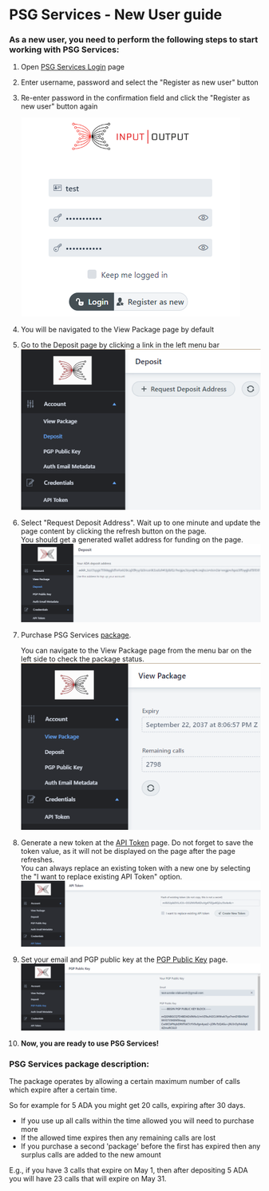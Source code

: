# PSG Services - New User guide

### As a new user, you need to perform the following steps to start working with PSG Services:

1. Open [PSG Services Login](https://psg.iog.services/) page
2. Enter username, password and select the "Register as new user" button
3. Re-enter password in the confirmation field and click the "Register as new user" button again  
   
   ![Login](./pictures/login.png)  
   

4. You will be navigated to the View Package page by default
5. Go to the Deposit page by clicking a link in the left menu bar
   ![RequestDeposit](./pictures/request-address.png)  
   

6. Select "Request Deposit Address". Wait up to one minute and update the page content by clicking the refresh button on the page.  
   You should get a generated wallet address for funding on the page.  
   ![AddressAdded](./pictures/address-added.png)
   
   
7. Purchase PSG Services [package](#psg-services-package-description).
   
   You can navigate to the View Package page from the menu bar on the left side to check the package status.  
   ![PackagePurchased](./pictures/package-purchased.png)
   

8. Generate a new token at the [API Token](https://psg.iog.services/apitokens) page. Do not forget to save the token value, as it will not be displayed on the page after the page refreshes.  
   You can always replace an existing token with a new one by selecting the "I want to replace existing API Token" option.
   ![GeneratedToken](./pictures/generated-token.png)  
   

9. Set your email and PGP public key at the [PGP Public Key](https://psg.iog.services/pgppublickey) page.
   ![KeySet](./pictures/key-set.png)

10. **Now, you are ready to use PSG Services!**

### PSG Services package description:
The package operates by allowing a certain maximum number of calls which expire after a certain time.  

So for example for 5 ADA you might get 20 calls, expiring after 30 days.  
- If you use up all calls within the time allowed you will need to purchase more 
- If the allowed time expires then any remaining calls are lost
- If you purchase a second 'package' before the first has expired then any surplus calls are added to the new amount

E.g., if you have 3 calls that expire on May 1, then after depositing 5 ADA you will have 23 calls that will expire on May 31.


